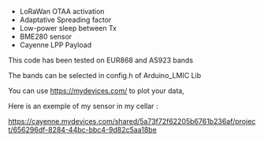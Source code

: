 * LoRaWan OTAA activation
* Adaptative Spreading factor
* Low-power sleep between Tx 
* BME280 sensor
* Cayenne LPP Payload

This code has been tested on EUR868 and AS923 bands

The bands can be selected in config.h of Arduino_LMIC Lib

You can use https://mydevices.com/ to plot your data,

Here is an exemple of my sensor in my cellar :

https://cayenne.mydevices.com/shared/5a73f72f62205b6761b236af/project/656296df-8284-44bc-bbc4-9d82c5aa18be
